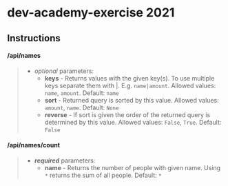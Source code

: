 # dev-academy-exercise 2021

## Instructions
#### /api/names   
> - *optional* parameters: 
>    - **keys** \- Returns values with the given key(s). To use
         multiple keys separate them with |. E.g. ```name|amount```. Allowed
         values: ```name```, ```amount```. Default: ```name```
>    - **sort** \- Returned query is sorted by this value. Allowed
      values: ```amount```, ```name```. Default: ```None```
>    - **reverse** \- If sort is given the order of the returned
      query is determined by this value. Allowed values: ```False```, ```True```. Default: ```False```

#### /api/names/count
> - ***required*** parameters:
>   - **name** \- Returns the number of people with given name. Using
>     ```*``` returns the sum of all people. Default: ```*```